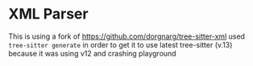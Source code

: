 # XML Parser

This is using a fork of https://github.com/dorgnarg/tree-sitter-xml
used `tree-sitter generate` in order to get it to use latest tree-sitter (v.13) because it was using v12 and crashing playground
